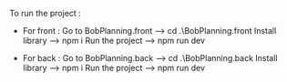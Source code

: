 To run the project : 

 - For front : 
 Go to BobPlanning.front --> cd .\BobPlanning.front
 Install library --> npm i
 Run the project --> npm run dev 

 - For back : 
 Go to BobPlanning.back --> cd .\BobPlanning.back
 Install library --> npm i
 Run the project --> npm run dev